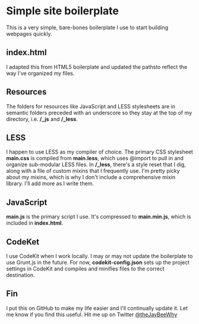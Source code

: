 # Simple site boilerplate
This is a very simple, bare-bones boilerplate I use to start building webpages quickly.

## index.html
I adapted this from HTML5 boilerplate and updated the pathsto reflect the way I've organized my files.

## Resources
The folders for resources like JavaScript and LESS stylesheets are in semantic folders preceded with an underscore so they stay at the top of my directory, i.e. **/_js** and **/_less**.

## LESS
I happen to use LESS as my compiler of choice. The primary CSS stylesheet **main.css** is compiled from **main.less**, which uses @import to pull in and organize sub-modular LESS files. In **/_less**, there's a style reset that I dig, along with a file of custom mixins that I frequently use. I'm pretty picky about my mixins, which is why I don't include a comprehensive mixin library. I'll add more as I write them.

## JavaScript
**main.js** is the primary script I use. It's compressed to **main.min.js**, which is included in **index.html**.

## CodeKet
I use CodeKit when I work locally. I may or may not update the boilerplate to use Grunt.js in the future. For now, **codekit-config.json** sets up the project settings in CodeKit and compiles and minifies files to the correct destination.

## Fin
I put this on GitHub to make my life easier and I'll continually update it. Let me know if you find this useful. Hit me up on Twitter [@theJayBeeWhy](http://twitter.com/theJayBeeWhy)